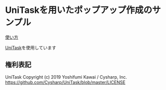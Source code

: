 # UniTaskを用いたポップアップ作成のサンプル

[使い方](https://tetsujp84.hatenablog.com/entry/2019/12/10/225207)

[UniTask](https://github.com/Cysharp/UniTask)を使用しています

## 権利表記
UniTask Copyright (c) 2019 Yoshifumi Kawai / Cysharp, Inc.  
https://github.com/Cysharp/UniTask/blob/master/LICENSE
